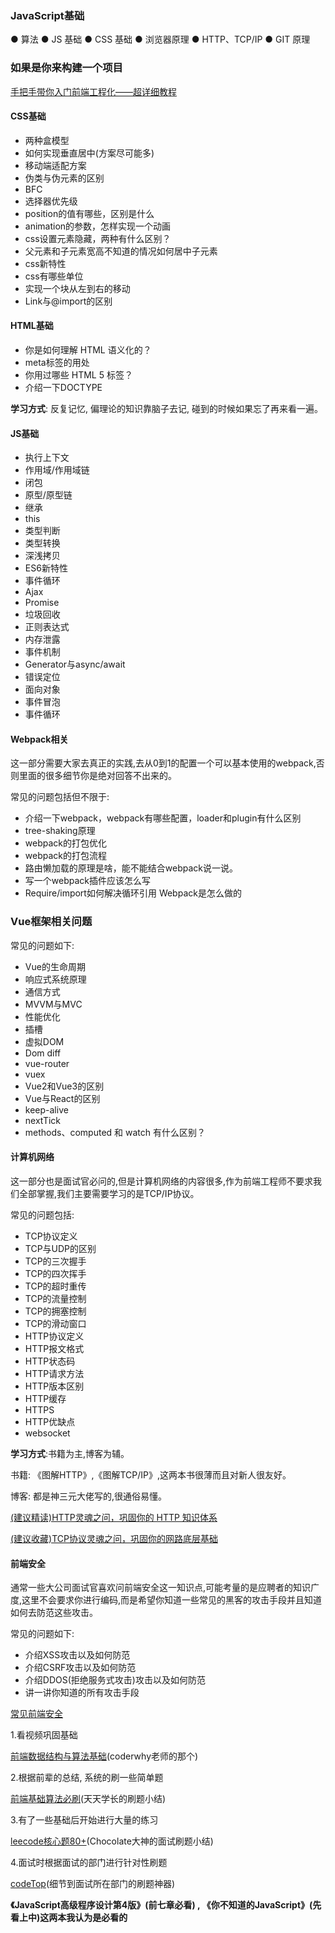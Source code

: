 ### JavaScript基础
● 算法
● JS 基础
● CSS 基础
● 浏览器原理
● HTTP、TCP/IP
● GIT 原理
### 如果是你来构建一个项目

[手把手带你入门前端工程化——超详细教程](https://juejin.cn/post/6892003555818143752)

#### CSS基础

- 两种盒模型
- 如何实现垂直居中(方案尽可能多)
- 移动端适配方案
- 伪类与伪元素的区别
- BFC
- 选择器优先级
- position的值有哪些，区别是什么
- animation的参数，怎样实现一个动画
- css设置元素隐藏，两种有什么区别？
- 父元素和子元素宽高不知道的情况如何居中子元素
- css新特性
- css有哪些单位
- 实现一个块从左到右的移动
- Link与@import的区别

#### HTML基础

- 你是如何理解 HTML 语义化的？
- meta标签的用处
- 你用过哪些 HTML 5 标签？
- 介绍一下DOCTYPE

**学习方式**: 反复记忆, 偏理论的知识靠脑子去记, 碰到的时候如果忘了再来看一遍。



#### JS基础

- 执行上下文
- 作用域/作用域链
- 闭包
- 原型/原型链
- 继承
- this
- 类型判断
- 类型转换
- 深浅拷贝
- ES6新特性
- 事件循环
- Ajax
- Promise
- 垃圾回收
- 正则表达式
- 内存泄露
- 事件机制
- Generator与async/await
- 错误定位
- 面向对象
- 事件冒泡
- 事件循环



#### Webpack相关

这一部分需要大家去真正的实践,去从0到1的配置一个可以基本使用的webpack,否则里面的很多细节你是绝对回答不出来的。

常见的问题包括但不限于:

- 介绍一下webpack，webpack有哪些配置，loader和plugin有什么区别
- tree-shaking原理
- webpack的打包优化
- webpack的打包流程
- 路由懒加载的原理是啥，能不能结合webpack说一说。
- 写一个webpack插件应该怎么写
- Require/import如何解决循环引用 Webpack是怎么做的

### Vue框架相关问题

常见的问题如下:

- Vue的生命周期
- 响应式系统原理
- 通信方式
- MVVM与MVC
- 性能优化
- 插槽
- 虚拟DOM
- Dom diff
- vue-router
- vuex
- Vue2和Vue3的区别
- Vue与React的区别
- keep-alive
- nextTick
- methods、computed 和 watch 有什么区别？

#### 计算机网络

这一部分也是面试官必问的,但是计算机网络的内容很多,作为前端工程师不要求我们全部掌握,我们主要需要学习的是TCP/IP协议。

常见的问题包括:

- TCP协议定义
- TCP与UDP的区别
- TCP的三次握手
- TCP的四次挥手
- TCP的超时重传
- TCP的流量控制
- TCP的拥塞控制
- TCP的滑动窗口
- HTTP协议定义
- HTTP报文格式
- HTTP状态码
- HTTP请求方法
- HTTP版本区别
- HTTP缓存
- HTTPS
- HTTP优缺点
- websocket

**学习方式**:书籍为主,博客为辅。

书籍: 《图解HTTP》,《图解TCP/IP》,这两本书很薄而且对新人很友好。

博客: 都是神三元大佬写的,很通俗易懂。

[(建议精读)HTTP灵魂之问，巩固你的 HTTP 知识体系](https://juejin.cn/post/6844904100035821575)

[(建议收藏)TCP协议灵魂之问，巩固你的网路底层基础](https://juejin.cn/post/6844904070889603085)

#### 前端安全

通常一些大公司面试官喜欢问前端安全这一知识点,可能考量的是应聘者的知识广度,这里不会要求你进行编码,而是希望你知道一些常见的黑客的攻击手段并且知道如何去防范这些攻击。

常见的问题如下:

- 介绍XSS攻击以及如何防范
- 介绍CSRF攻击以及如何防范
- 介绍DDOS(拒绝服务式攻击)攻击以及如何防范
- 讲一讲你知道的所有攻击手段

[常见前端安全](https://juejin.cn/post/6844903772930441230)



1.看视频巩固基础

[前端数据结构与算法基础](https://link.juejin.cn?target=https%3A%2F%2Fsearch.bilibili.com%2Fall%3Fkeyword%3DJavaScript%E6%95%B0%E6%8D%AE%26from_source%3Dwebtop_search%26spm_id_from%3D333.851)(coderwhy老师的那个)

2.根据前辈的总结, 系统的刷一些简单题

[前端基础算法必刷](https://juejin.cn/column/6960543079799455780)(天天学长的刷题小结)

3.有了一些基础后开始进行大量的练习

[leecode核心题80+](https://link.juejin.cn?target=https%3A%2F%2Fgithub.com%2FChocolate1999%2Fleetcode-javascript)(Chocolate大神的面试刷题小结)

4.面试时根据面试的部门进行针对性刷题

[codeTop](https://link.juejin.cn?target=https%3A%2F%2Fcodetop.cc%2Fhome)(细节到面试所在部门的刷题神器)



**《JavaScript高级程序设计第4版》(前七章必看) , 《你不知道的JavaScript》(先看上中)这两本我认为是必看的**